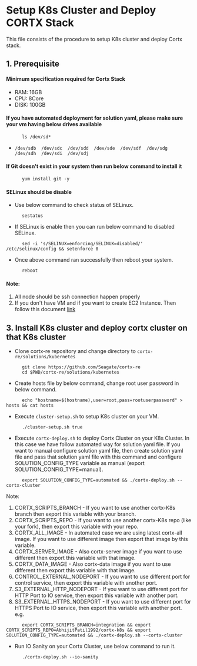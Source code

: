 # Setup K8s Cluster and Deploy CORTX Stack

   This file consists of the procedure to setup K8s cluster and deploy Cortx stack.

## 1. Prerequisite 
#### Minimum specification required for Cortx Stack
   - RAM: 16GB
   - CPU: 8Core
   - DISK: 100GB

#### If you have automated deployment for solution yaml, please make sure your vm having below drives available
```
      ls /dev/sd*
```
   - `/dev/sdb  /dev/sdc  /dev/sdd  /dev/sde  /dev/sdf  /dev/sdg  /dev/sdh  /dev/sdi  /dev/sdj`

#### If Git doesn't exist in your system then run below command to install it

```
      yum install git -y
```
#### SELinux should be disable
   - Use below command to check status of SELinux.
```
      sestatus
```
   - If SELinux is enable then you can run below command to disabled SELinux.

```
      sed -i 's/SELINUX=enforcing/SELINUX=disabled/' /etc/selinux/config && setenforce 0
```

   - Once above command ran successfully then reboot your system.

```
      reboot
```   
#### Note: 
 1. All node should be ssh connection happen properly
 2. If you don't have VM and if you want to create EC2 Instance. Then follow this document [link](https://github.com/Seagate/cortx-re/blob/main/solutions/community-deploy/cloud/AWS/README.md)

## 3. Install K8s cluster and deploy cortx cluster on that K8s cluster

   - Clone cortx-re repository and change directory to `cortx-re/solutions/kubernetes`
```
      git clone https://github.com/Seagate/cortx-re 
      cd $PWD/cortx-re/solutions/kubernetes
```
   - Create hosts file by below command, change root user password in below command.
```
      echo "hostname=$(hostname),user=root,pass=rootuserpassword" > hosts && cat hosts
```
   - Execute `cluster-setup.sh` to setup K8s cluster on your VM.
```
      ./cluster-setup.sh true
```
   - Execute `cortx-deploy.sh` to deploy Cortx Cluster on your K8s Cluster. In this case we have follow automated way for solution yaml file. If you want to manual configure solution yaml file, then create solution yaml file and pass that solution yaml file with this command and configure SOLUTION_CONFIG_TYPE variable as manual (export SOLUTION_CONFIG_TYPE=manual).
```
      export SOLUTION_CONFIG_TYPE=automated && ./cortx-deploy.sh --cortx-cluster
```

   Note:
   1. CORTX_SCRIPTS_BRANCH - If you want to use another cortx-K8s branch then export this variable with your branch.
   2. CORTX_SCRIPTS_REPO - If you want to use another cortx-K8s repo (like your fork), then export this variable with your repo.
   3. CORTX_ALL_IMAGE - In automated case we are using latest cortx-all image. If you want to use different image then export that image by this variable.
   4. CORTX_SERVER_IMAGE - Also cortx-server image if you want to use different then export this variable with that image.
   5. CORTX_DATA_IMAGE - Also cortx-data image if you want to use different then export this variable with that image.
   6. CONTROL_EXTERNAL_NODEPORT - If you want to use different port for control service, then export this variable with another port.
   7. S3_EXTERNAL_HTTP_NODEPORT - If you want to use different port for HTTP Port to IO service, then export this variable with another port.
   8. S3_EXTERNAL_HTTPS_NODEPORT - If you want to use different port for HTTPS Port to IO service, then export this variable with another port.
      e.g.
```
      export CORTX_SCRIPTS_BRANCH=integration && export CORTX_SCRIPTS_REPO=AbhijitPatil1992/cortx-k8s && export SOLUTION_CONFIG_TYPE=automated && ./cortx-deploy.sh --cortx-cluster
```

   - Run IO Sanity on your Cortx Cluster, use below command to run it.
```
      ./cortx-deploy.sh --io-sanity
```
